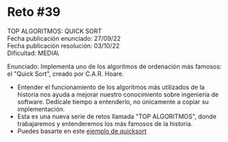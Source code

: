 # Reto #39

TOP ALGORITMOS: QUICK SORT\
Fecha publicación enunciado: 27/09/22\
Fecha publicación resolución: 03/10/22\
Dificultad: MEDIA\

Enunciado: Implementa uno de los algoritmos de ordenación más famosos: el "Quick Sort",
creado por C.A.R. Hoare.

* Entender el funcionamiento de los algoritmos más utilizados de la historia nos ayuda a
mejorar nuestro conocimiento sobre ingeniería de software. Dedícale tiempo a entenderlo,
no únicamente a copiar su implementación.
* Esta es una nueva serie de retos llamada "TOP ALGORITMOS", donde trabajaremos y entenderemos
los más famosos de la historia.
* Puedes basarte en este [ejemplo de quicksort](https://www.genbeta.com/desarrollo/implementando-el-algoritmo-quicksort)
  